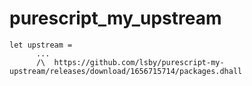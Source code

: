 # purescript_my_upstream

```
let upstream =
      ...
      /\  https://github.com/lsby/purescript-my-upstream/releases/download/1656715714/packages.dhall

